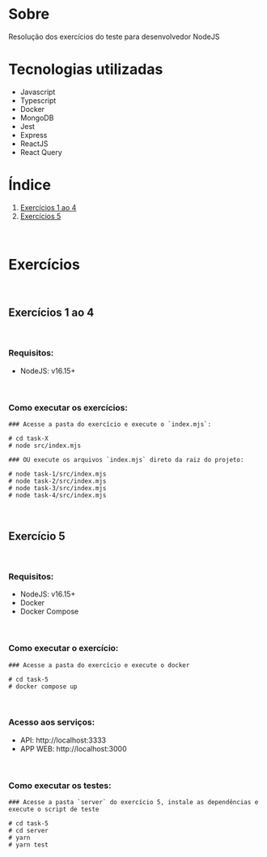 # Sobre

Resolução dos exercícios do teste para desenvolvedor NodeJS

# Tecnologias utilizadas

* Javascript
* Typescript
* Docker
* MongoDB
* Jest
* Express
* ReactJS
* React Query

# Índice

1. [Exercícios 1 ao 4](#exercícios-1-ao-4)
2. [Exercícios 5](#exercício-5)

<br />

# Exercícios
<br />

## Exercícios 1 ao 4

<br />

### Requisitos:

* NodeJS: v16.15+

<br />

### Como executar os exercícios:

```
### Acesse a pasta do exercício e execute o `index.mjs`:

# cd task-X
# node src/index.mjs

### OU execute os arquivos `index.mjs` direto da raiz do projeto:

# node task-1/src/index.mjs
# node task-2/src/index.mjs
# node task-3/src/index.mjs
# node task-4/src/index.mjs
```

<br />

## Exercício 5

<br />

### Requisitos:

* NodeJS: v16.15+
* Docker
* Docker Compose

<br />

### Como executar o exercício:

```
### Acesse a pasta do exercício e execute o docker

# cd task-5
# docker compose up
```

<br />

### Acesso aos serviços:
* API: http://localhost:3333
* APP WEB: http://localhost:3000

<br />

### Como executar os testes:

```
### Acesse a pasta `server` do exercício 5, instale as dependências e execute o script de teste

# cd task-5
# cd server
# yarn
# yarn test
```
